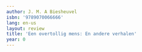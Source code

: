 ```yaml
---
author: J. M. A Biesheuvel
isbn: '9789070066666'
lang: en-us
layout: review
title: 'Een overtollig mens: En andere verhalen'
year: 0
---
```


